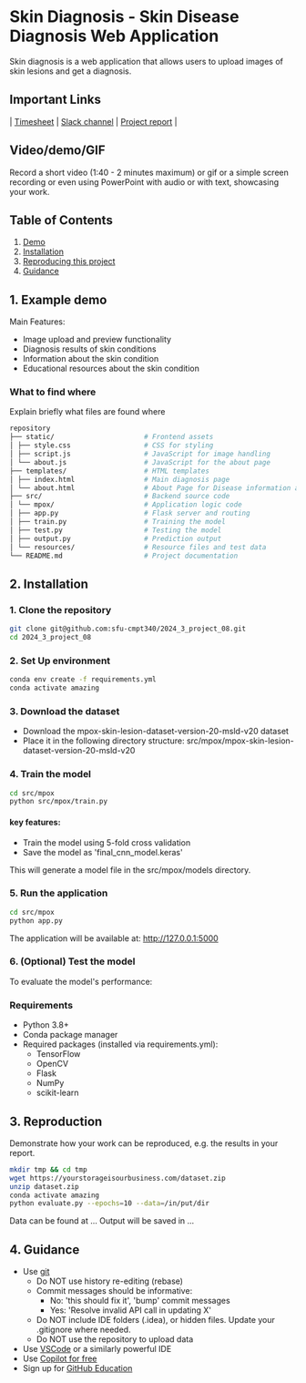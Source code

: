 # Skin Diagnosis - Skin Disease Diagnosis Web Application

Skin diagnosis is a web application that allows users to upload images of skin lesions and get a diagnosis.

## Important Links

| [Timesheet](https://1sfu-my.sharepoint.com/:x:/g/personal/hamarneh_sfu_ca/Ea_oAN9CB_hBi3OZi4DQiaIBHtT-s4eWAng1HMl6Hh85kA?e=C4xfla) | [Slack channel](https://app.slack.com/client/T07K7SWL5A4/C07JS14AD43) | [Project report](https://www.overleaf.com/project/66d0b0532317a8cadc2e64f1) |

## Video/demo/GIF

Record a short video (1:40 - 2 minutes maximum) or gif or a simple screen recording or even using PowerPoint with audio or with text, showcasing your work.

## Table of Contents

1. [Demo](#demo)
2. [Installation](#installation)
3. [Reproducing this project](#repro)
4. [Guidance](#guide)

<a name="demo"></a>

## 1. Example demo

Main Features:

- Image upload and preview functionality
- Diagnosis results of skin conditions
- Information about the skin condition
- Educational resources about the skin condition

### What to find where

Explain briefly what files are found where

```bash
repository
├── static/                      # Frontend assets
│ ├── style.css                  # CSS for styling
│ ├── script.js                  # JavaScript for image handling
│ └── about.js                   # JavaScript for the about page
├── templates/                   # HTML templates
│ ├── index.html                 # Main diagnosis page
│ └── about.html                 # About Page for Disease information and team details
├── src/                         # Backend source code
│ └── mpox/                      # Application logic code
│ ├── app.py                     # Flask server and routing
│ ├── train.py                   # Training the model
│ ├── test.py                    # Testing the model
│ ├── output.py                  # Prediction output
│ └── resources/                 # Resource files and test data
└── README.md                    # Project documentation
```

<a name="installation"></a>

## 2. Installation

### 1. Clone the repository

```bash
git clone git@github.com:sfu-cmpt340/2024_3_project_08.git
cd 2024_3_project_08
```

### 2. Set Up environment

```bash
conda env create -f requirements.yml
conda activate amazing
```

### 3. Download the dataset

- Download the mpox-skin-lesion-dataset-version-20-msld-v20 dataset
- Place it in the following directory structure: src/mpox/mpox-skin-lesion-dataset-version-20-msld-v20

### 4. Train the model

```bash
cd src/mpox
python src/mpox/train.py
```

#### key features:

- Train the model using 5-fold cross validation
- Save the model as 'final_cnn_model.keras'

This will generate a model file in the src/mpox/models directory.

### 5. Run the application

```bash
cd src/mpox
python app.py
```

The application will be available at: http://127.0.0.1:5000

### 6. (Optional) Test the model

To evaluate the model's performance:

### Requirements

- Python 3.8+
- Conda package manager
- Required packages (installed via requirements.yml):
  - TensorFlow
  - OpenCV
  - Flask
  - NumPy
  - scikit-learn

<a name="repro"></a>

## 3. Reproduction

Demonstrate how your work can be reproduced, e.g. the results in your report.

```bash
mkdir tmp && cd tmp
wget https://yourstorageisourbusiness.com/dataset.zip
unzip dataset.zip
conda activate amazing
python evaluate.py --epochs=10 --data=/in/put/dir
```

Data can be found at ...
Output will be saved in ...

<a name="guide"></a>

## 4. Guidance

- Use [git](https://git-scm.com/book/en/v2)
  - Do NOT use history re-editing (rebase)
  - Commit messages should be informative:
    - No: 'this should fix it', 'bump' commit messages
    - Yes: 'Resolve invalid API call in updating X'
  - Do NOT include IDE folders (.idea), or hidden files. Update your .gitignore where needed.
  - Do NOT use the repository to upload data
- Use [VSCode](https://code.visualstudio.com/) or a similarly powerful IDE
- Use [Copilot for free](https://dev.to/twizelissa/how-to-enable-github-copilot-for-free-as-student-4kal)
- Sign up for [GitHub Education](https://education.github.com/)
